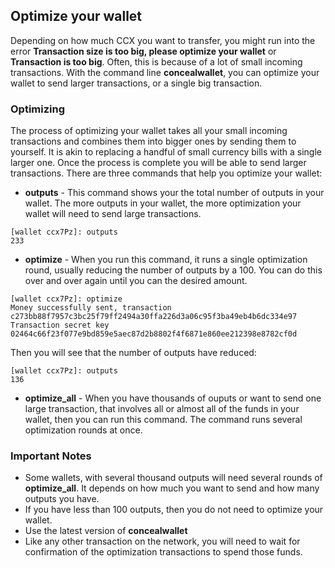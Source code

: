 ## Optimize your wallet

Depending on how much CCX you want to transfer, you might run into the error **Transaction size is too big, please optimize your wallet** or **Transaction is too big**. Often, this is because of a lot of small incoming transactions. With the command line **concealwallet**, you can optimize your wallet to send larger transactions, or a single big transaction.

### Optimizing

The process of optimizing your wallet takes all your small incoming transactions and combines them into bigger ones by sending them to yourself. It is akin to replacing a handful of small currency bills with a single larger one. Once the process is complete you will be able to send larger transactions. There are three commands that help you optimize your wallet:

- **outputs** - This command shows your the total number of outputs in your wallet. The more outputs in your wallet, the more optimization your wallet will need to send large transactions.

```
[wallet ccx7Pz]: outputs
233
```

- **optimize** - When you run this command, it runs a single optimization round, usually reducing the number of outputs by a 100. You can do this over and over again until you can the desired amount.

```
[wallet ccx7Pz]: optimize
Money successfully sent, transaction c273bb88f7957c3bc25f79ff2494a30ffa226d3a06c95f3ba49eb4b6dc334e97
Transaction secret key 02464c66f23f077e9bd859e5aec87d2b8802f4f6871e860ee212398e8782cf0d
```

Then you will see that the number of outputs have reduced:

```
[wallet ccx7Pz]: outputs
136
```

- **optimize_all** - When you have thousands of ouputs or want to send one large transaction, that involves all or almost all of the funds in your wallet, then you can run this command. The command runs several optimization rounds at once.

### Important Notes

- Some wallets, with several thousand outputs will need several rounds of **optimize_all**. It depends on how much you want to send and how many outputs you have.
- If you have less than 100 outputs, then you do not need to optimize your wallet.
- Use the latest version of **concealwallet**
- Like any other transaction on the network, you will need to wait for confirmation of the optimization transactions to spend those funds.


